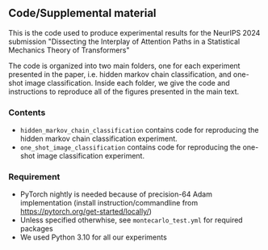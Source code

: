 ## Code/Supplemental material 

This is the code used to produce experimental results for the NeurIPS 2024 submission "Dissecting the Interplay of Attention Paths in a Statistical Mechanics Theory of Transformers" 

The code is organized into two main folders, one for each experiment presented in the paper, i.e. hidden markov chain 
classification, and one-shot image classification. Inside each folder, we give the code and instructions to reproduce 
all of the figures presented in the main text.

### Contents
* `hidden_markov_chain_classification` contains code for reproducing the hidden markov chain classification experiment.
* `one_shot_image_classification` contains code for reproducing the one-shot image classification experiment.

### Requirement

- PyTorch nightly is needed because of precision-64 Adam implementation (install instruction/commandline from https://pytorch.org/get-started/locally/)
- Unless specified otherwhise, see `montecarlo_test.yml` for required packages
- We used Python 3.10 for all our experiments

